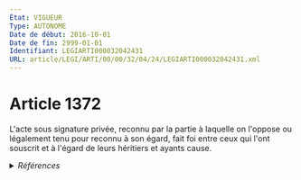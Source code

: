 ```yaml
---
État: VIGUEUR
Type: AUTONOME
Date de début: 2016-10-01
Date de fin: 2999-01-01
Identifiant: LEGIARTI000032042431
URL: article/LEGI/ARTI/00/00/32/04/24/LEGIARTI000032042431.xml
---
```


<h1>Article 1372</h1>

L'acte sous signature privée, reconnu par la partie à laquelle on l'oppose ou
légalement tenu pour reconnu à son égard, fait foi entre ceux qui l'ont souscrit
et à l'égard de leurs héritiers et ayants cause.


<details>
  <summary><em>Références</em></summary>

  <h2>Articles faisant référence à l'article</h2>
  
  <ul>
    <li>
      <a href="https://legal.tricoteuses.fr//redirection/LEGIARTI000032006595?vers=git&vers=legifrance">Ordonnance n° 2016-131 du 10 février 2016 portant réforme du droit des contrats, du régime général et de la preuve des obligations - article 4 ENTIEREMENT_MODIF</a> MODIFIE source
    </li>
  </ul>
  
  <h2>Références faites par l'article</h2>
  
  <ul>
    <li>
      2016-02-10 MODIFIE cible <a href="https://legal.tricoteuses.fr//redirection/LEGIARTI000032006595?vers=git&vers=legifrance">Ordonnance n° 2016-131 du 10 février 2016 portant réforme du droit des contrats, du régime général et de la preuve des obligations - article 4 ENTIEREMENT_MODIF</a>
    </li>
    <li>
      2999-01-01 CONCORDANCE source <a href="https://legal.tricoteuses.fr//redirection/LEGIARTI000006437945?vers=git&vers=legifrance">Code civil - article 1322 AUTONOME MODIFIE, en vigueur du 2000-03-14 au 2016-10-01</a>
    </li>
    <li>
      CODIFICATION source Loi 1804-02-09
    </li>
  </ul>
</details>
